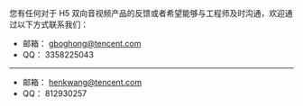 您有任何对于 H5 双向音视频产品的反馈或者希望能够与工程师及时沟通，欢迎通过以下方式联系我们：

- 邮箱： gboghong@tencent.com
- QQ：   3358225043
******
- 邮箱： henkwang@tencent.com
- QQ：  812930257
